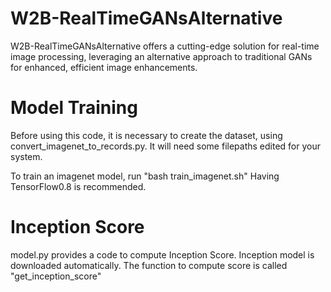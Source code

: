 # W2B-RealTimeGANsAlternative

W2B-RealTimeGANsAlternative offers a cutting-edge solution for real-time image processing, leveraging an alternative approach to traditional GANs for enhanced, efficient image enhancements.

Model Training
===============

Before using this code, it is necessary to create the dataset, using
convert_imagenet_to_records.py. It will need some filepaths edited
for your system.

To train an imagenet model, run "bash train_imagenet.sh"
Having TensorFlow0.8 is recommended.

Inception Score
===============

model.py provides a code to compute Inception Score. 
Inception model is downloaded automatically.
The function to compute score is called "get_inception_score"
